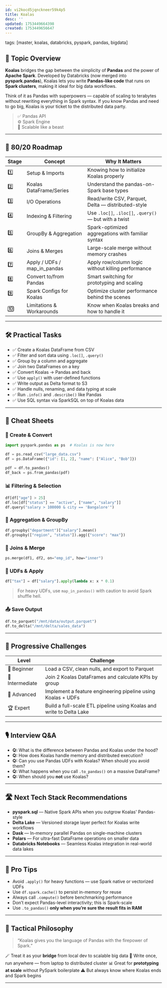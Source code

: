 ```yaml
---
id: vi2kocd5jqnckneer59k4p5
title: Koalas
desc: ''
updated: 1753449664398
created: 1753449656647
---
```

tags: [master, koalas, databricks, pyspark, pandas, bigdata]

## 📌 Topic Overview

**Koalas** bridges the gap between the simplicity of **Pandas** and the power of **Apache Spark**. Developed by Databricks (now merged into **pyspark.pandas**), Koalas lets you write **Pandas-like code** that runs on **Spark clusters**, making it ideal for big data workflows.

Think of it as Pandas with superpowers — capable of scaling to terabytes without rewriting everything in Spark syntax. If you know Pandas and need to go big, Koalas is your ticket to the distributed data party.

> ✅ Pandas API  
> ⚙️ Spark Engine  
> 🚀 Scalable like a beast

---

## 🚀 80/20 Roadmap

| Stage | Concept                     | Why It Matters                                               |
|-------|-----------------------------|--------------------------------------------------------------|
| 1️⃣    | Setup & Imports             | Knowing how to initialize Koalas properly                   |
| 2️⃣    | Koalas DataFrame/Series     | Understand the pandas-on-Spark base types                   |
| 3️⃣    | I/O Operations              | Read/write CSV, Parquet, Delta — distributed-style          |
| 4️⃣    | Indexing & Filtering        | Use `.loc[]`, `.iloc[]`, `.query()` — but with a twist      |
| 5️⃣    | GroupBy & Aggregation       | Spark-optimized aggregations with familiar syntax           |
| 6️⃣    | Joins & Merges              | Large-scale merge without memory crashes                    |
| 7️⃣    | Apply / UDFs / map_in_pandas| Apply row/column logic without killing performance          |
| 8️⃣    | Convert to/from Pandas      | Smart switching for prototyping and scaling                 |
| 9️⃣    | Spark Configs for Koalas    | Optimize cluster performance behind the scenes              |
| 🔟     | Limitations & Workarounds   | Know when Koalas breaks and how to handle it                |

---

## 🛠️ Practical Tasks

- ✅ Create a Koalas DataFrame from CSV  
- ✅ Filter and sort data using `.loc[]`, `.query()`  
- ✅ Group by a column and aggregate  
- ✅ Join two DataFrames on a key  
- ✅ Convert Koalas → Pandas and back  
- ✅ Use `apply()` with user-defined functions  
- ✅ Write output as Delta format to S3  
- ✅ Handle nulls, renaming, and data typing at scale  
- ✅ Run `.info()` and `.describe()` like Pandas  
- ✅ Use SQL syntax via SparkSQL on top of Koalas data

---

## 🧾 Cheat Sheets

### 🐨 Create & Convert

```python
import pyspark.pandas as ps  # Koalas is now here

df = ps.read_csv("large_data.csv")
df = ps.DataFrame({"id": [1, 2], "name": ["Alice", "Bob"]})

pdf = df.to_pandas()
df_back = ps.from_pandas(pdf)
````

### 📊 Filtering & Selection

```python
df[df["age"] > 25]
df.loc[df["status"] == "active", ["name", "salary"]]
df.query("salary > 100000 & city == 'Bangalore'")
```

### 🔄 Aggregation & GroupBy

```python
df.groupby("department")["salary"].mean()
df.groupby(["region", "status"]).agg({"score": "max"})
```

### 🔗 Joins & Merge

```python
ps.merge(df1, df2, on="emp_id", how="inner")
```

### 🔬 UDFs & Apply

```python
df["tax"] = df["salary"].apply(lambda x: x * 0.1)
```

> For heavy UDFs, use `map_in_pandas()` with caution to avoid Spark shuffle hell.

### 📤 Save Output

```python
df.to_parquet("/mnt/data/output.parquet")
df.to_delta("/mnt/delta/sales_data")
```

---

## 🎯 Progressive Challenges

| Level           | Challenge                                                            |
| --------------- | -------------------------------------------------------------------- |
| 🥉 Beginner     | Load a CSV, clean nulls, and export to Parquet                       |
| 🥈 Intermediate | Join 2 Koalas DataFrames and calculate KPIs by group                 |
| 🥇 Advanced     | Implement a feature engineering pipeline using Koalas + UDFs         |
| 🏆 Expert       | Build a full-scale ETL pipeline using Koalas and write to Delta Lake |

---

## 🎙️ Interview Q\&A

* **Q:** What is the difference between Pandas and Koalas under the hood?
* **Q:** How does Koalas handle memory and distributed execution?
* **Q:** Can you use Pandas UDFs with Koalas? When should you avoid them?
* **Q:** What happens when you call `.to_pandas()` on a massive DataFrame?
* **Q:** When should you **not** use Koalas?

---

## 🛣️ Next Tech Stack Recommendations

* **pyspark.sql** — Native Spark APIs when you outgrow Koalas' Pandas-style
* **Delta Lake** — Versioned storage layer perfect for Koalas write workflows
* **Dask** — In-memory parallel Pandas on single-machine clusters
* **Polars** — For ultra-fast DataFrame operations on smaller data
* **Databricks Notebooks** — Seamless Koalas integration in real-world data lakes

---

## 🧠 Pro Tips

* Avoid `.apply()` for heavy functions — use Spark native or vectorized UDFs
* Use `df.spark.cache()` to persist in-memory for reuse
* Always call `.compute()` before benchmarking performance
* Don’t expect Pandas-level interactivity; this is Spark-scale
* Use `.to_pandas()` **only when you’re sure the result fits in RAM**

---

## 🧬 Tactical Philosophy

> “Koalas gives you the language of Pandas with the firepower of Spark.”

🪄 Treat it as your **bridge** from local dev to scalable big data
🚀 Write once, run anywhere — from laptop to distributed cluster
📊 Great for **prototyping at scale** without PySpark boilerplate
⚠️ But always know where Koalas ends and Spark begins

---
